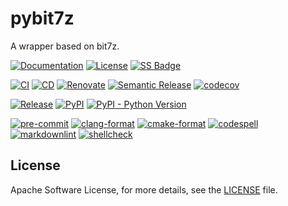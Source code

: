 # pybit7z

<!-- SPHINX-START -->

A wrapper based on bit7z.

[![Documentation](https://img.shields.io/badge/Documentation-sphinx-blue)](https://msclock.github.io/pybit7z)
[![License](https://img.shields.io/github/license/msclock/pybit7z)](https://github.com/msclock/pybit7z/blob/master/LICENSE)
[![SS Badge](https://img.shields.io/badge/Serious%20Scaffold-pybind11-blue)](https://github.com/serious-scaffold/ss-pybind11)

[![CI](https://github.com/msclock/pybit7z/actions/workflows/ci.yml/badge.svg)](https://github.com/msclock/pybit7z/actions/workflows/ci.yml)
[![CD](https://github.com/msclock/pybit7z/actions/workflows/cd.yml/badge.svg)](https://github.com/msclock/pybit7z/actions/workflows/cd.yml)
[![Renovate](https://github.com/msclock/pybit7z/actions/workflows/renovate.yml/badge.svg)](https://github.com/msclock/pybit7z/actions/workflows/renovate.yml)
[![Semantic Release](https://github.com/msclock/pybit7z/actions/workflows/semantic-release.yml/badge.svg)](https://github.com/msclock/pybit7z/actions/workflows/semantic-release.yml)
[![codecov](https://codecov.io/gh/msclock/pybit7z/branch/master/graph/badge.svg?token=123456789)](https://codecov.io/gh/msclock/pybit7z)

[![Release](https://img.shields.io/github/v/release/msclock/pybit7z)](https://github.com/msclock/pybit7z/releases)
[![PyPI](https://img.shields.io/pypi/v/pybit7z)](https://pypi.org/project/pybit7z/)
[![PyPI - Python Version](https://img.shields.io/pypi/pyversions/pybit7z)](https://pypi.org/project/pybit7z/)

[![pre-commit](https://img.shields.io/badge/pre--commit-enabled-brightgreen?logo=pre-commit)](https://github.com/pre-commit/pre-commit)
[![clang-format](https://img.shields.io/badge/clang--format-enabled-blue)](https://github.com/pre-commit/mirrors-clang-format)
[![cmake-format](https://img.shields.io/badge/cmake--format-enabled-blue)](https://github.com/cheshirekow/cmake-format-precommit)
[![codespell](https://img.shields.io/badge/codespell-enabled-blue)](https://github.com/codespell-project/codespell)
[![markdownlint](https://img.shields.io/badge/markdownlint-enabled-blue)](https://github.com/igorshubovych/markdownlint-cli)
[![shellcheck](https://img.shields.io/badge/shellcheck-enabled-blue)](https://github.com/shellcheck-py/shellcheck-py)

<!-- writes more things here -->

## License

Apache Software License, for more details, see the [LICENSE](https://github.com/msclock/pybit7z/blob/master/LICENSE) file.
